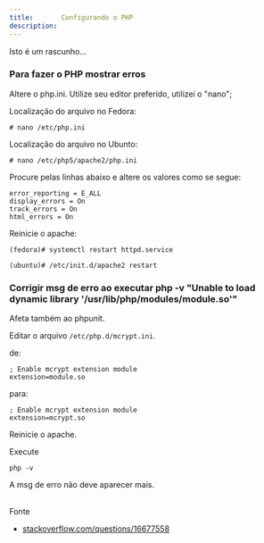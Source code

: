 ```yaml
---
title:       Configurando o PHP
description: 
---
```


Isto é um rascunho...



### Para fazer o PHP mostrar erros

Altere o php.ini. Utilize seu editor preferido, utilizei o "nano";

Localização do arquivo no Fedora:
	
	# nano /etc/php.ini

Localização do arquivo no Ubunto:

	# nano /etc/php5/apache2/php.ini

Procure pelas linhas abaixo e altere os valores como se segue:

	error_reporting = E_ALL
	display_errors = On
	track_errors = On
	html_errors = On

Reinicie o apache:

	(fedora)# systemctl restart httpd.service

	(ubuntu)# /etc/init.d/apache2 restart





### Corrigir msg de erro ao executar php -v "Unable to load dynamic library '/usr/lib/php/modules/module.so'"

Afeta também ao phpunit.

Editar o arquivo `/etc/php.d/mcrypt.ini`.

de:

    ; Enable mcrypt extension module
    extension=module.so

para:

    ; Enable mcrypt extension module
    extension=mcrypt.so


Reinicie o apache.

Execute 

    php -v

A msg de erro não deve aparecer mais.


<br>
Fonte
    
- [stackoverflow.com/questions/16677558](http://stackoverflow.com/questions/16677558/startup-unable-to-load-dynamic-library-usr-lib-php-modules-module-so "link-externo")    